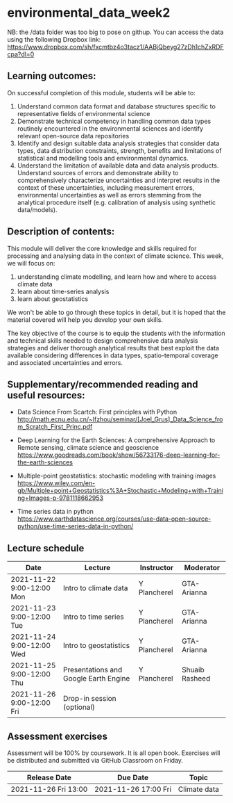 # environmental_data_week2

NB: the /data folder was too big to pose on githup. You can access the data using the following Dropbox link: 
https://www.dropbox.com/sh/fxcmtbz4o3tacz1/AABjQbeyg27zDh1chZxRDFcpa?dl=0


## Learning outcomes:

On successful completion of this module, students will be able to:
1.	Understand common data format and database structures specific to representative fields of environmental science 
2.	Demonstrate technical competency in handling common data types routinely encountered in the environmental sciences and identify relevant open-source data repositories
3.	Identify and design suitable data analysis strategies that consider data types, data distribution constraints, strength, benefits and limitations of statistical and modelling tools and environmental dynamics.
4.	Understand the limitation of available data and data analysis products. Understand sources of errors and demonstrate ability to comprehensively characterize uncertainties and interpret results in the context of these uncertainties, including measurement errors, environmental uncertainties as well as errors stemming from the analytical procedure itself (e.g. calibration of analysis using synthetic data/models). 

## Description of contents:

This module will deliver the core knowledge and skills required for processing and analysing data in the context of climate science. 
This week, we will focus on: 
1. understanding climate modelling, and learn how and where to access climate data
2. learn about time-series analysis
3. learn about geostatistics

We won't be able to go through these topics in detail, but it is hoped that the material covered will help you develop your own skills. 

The key objective of the course is to equip the students with the information and technical skills needed to design comprehensive data analysis strategies and deliver thorough analytical results that best exploit the data available considering differences in data types, spatio-temporal coverage and associated uncertainties and errors.  

## Supplementary/recommended reading and useful resources:
* Data Science From Scartch: First principles with Python
http://math.ecnu.edu.cn/~lfzhou/seminar/[Joel_Grus]_Data_Science_from_Scratch_First_Princ.pdf

* Deep Learning for the Earth Sciences: A comprehensive Approach to Remote sensing, climate science and geoscience
https://www.goodreads.com/book/show/56733176-deep-learning-for-the-earth-sciences

* Multiple-point geostatistics: stochastic modeling with training images
https://www.wiley.com/en-gb/Multiple+point+Geostatistics%3A+Stochastic+Modeling+with+Training+Images-p-9781118662953

* Time series data in python
https://www.earthdatascience.org/courses/use-data-open-source-python/use-time-series-data-in-python/



## Lecture schedule

|Date                      | Lecture                             |Instructor  |Moderator   |
|--------------------------|-------------------------------------|------------|------------|
|2021-11-22 9:00-12:00 Mon | Intro to climate data     | Y Plancherel        | GTA-Arianna    |
|2021-11-23 9:00-12:00 Tue | Intro to time series      | Y Plancherel        | GTA-Arianna    |
|2021-11-24 9:00-12:00 Wed | Intro to geostatistics    | Y Plancherel        | GTA-Arianna    |
|2021-11-25 9:00-12:00 Thu | Presentations and Google Earth Engine | Y Plancherel     | Shuaib Rasheed  |
|2021-11-26 9:00-12:00 Fri |Drop-in session (optional)           | | |

## Assessment exercises
Assessment will be 100% by coursework. It is all open book. 
Exercises will be distributed and submitted via GitHub Classroom on Friday. 

|Release Date         | Due Date            | Topic                             |
|---------------------|---------------------|-----------------------------------|
|2021-11-26 Fri 13:00 | 2021-11-26 17:00 Fri| Climate data |

